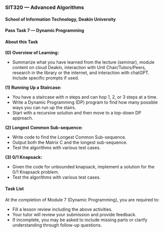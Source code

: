 ### SIT320 — Advanced Algorithms
#### School of Information Technology, Deakin University
#### Pass Task 7 — Dynamic Programming
#### About this Task

**(0) Overview of Learning:**
  - Summarize what you have learned from the lecture (seminar), module content on cloud Deakin, interaction with Unit Chair/Tutors/Peers, research in the library or the internet, and interaction with chatGPT. Include specific prompts if used.

**(1) Running Up a Staircase:**
  - You have a staircase with n steps and can hop 1, 2, or 3 steps at a time.
  - Write a Dynamic Programming (DP) program to find how many possible ways you can run up the stairs.
  - Start with a recursive solution and then move to a top-down DP approach.

**(2) Longest Common Sub-sequence:**
  - Write code to find the Longest Common Sub-sequence.
  - Output both the Matrix C and the longest sub-sequence.
  - Test the algorithms with various test cases.

**(3) 0/1 Knapsack:**
  - Given the code for unbounded knapsack, implement a solution for the 0/1 Knapsack problem.
  - Test the algorithms with various test cases.

#### Task List
At the completion of Module 7 (Dynamic Programming), you are required to:
  - Fill a lesson review including the above activities.
  - Your tutor will review your submission and provide feedback.
  - If incomplete, you may be asked to include missing parts or clarify understanding through follow-up questions.
